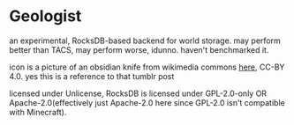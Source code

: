 # Geologist
an experimental, RocksDB-based backend for world storage. may perform better than TACS, may perform worse, idunno. haven't benchmarked it.

icon is a picture of an obsidian knife from wikimedia commons [here](https://commons.wikimedia.org/wiki/File:Obsidian_blade_mounted_in_ornamental_handle,_from_Admiralty_Wellcome_M0015133.jpg), CC-BY 4.0.
yes this is a reference to that tumblr post

licensed under Unlicense, RocksDB is licensed under GPL-2.0-only OR Apache-2.0(effectively just Apache-2.0 here since GPL-2.0 isn't compatible with Minecraft).